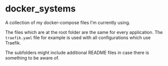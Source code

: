 # docker_systems

A collection of my docker-compose files I'm currently using.

The files which are at the root folder are the same for every application.
The `traefik.yaml` file for example is used with all configurations which use Traefik.

The subfolders might include additional README files in case there is something
to be aware of.
